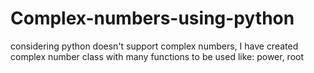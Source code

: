 # Complex-numbers-using-python
considering python doesn't support complex numbers, I have created complex number class with many functions to be used like: power, root
